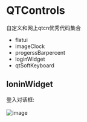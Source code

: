 # QTControls
自定义和网上qtcn优秀代码集合<br>
* flatui
* imageClock
* progerssBarpercent
* loginWidget
* qtSoftKeyboard

## loninWidget
登入对话框:<br>
<br>
![image](https://github.com/LG5A-104/QTControls/blob/master/login/loginWidget.png)
